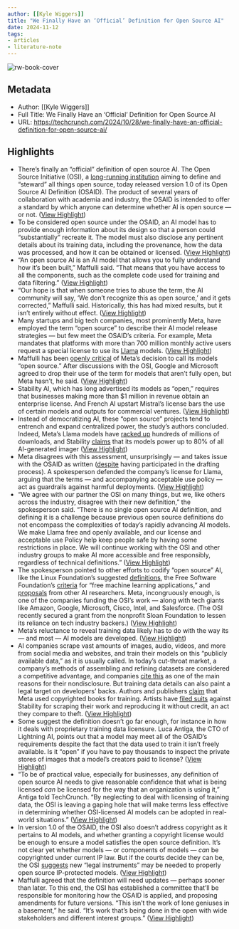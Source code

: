 ```yaml
---
author: [[Kyle Wiggers]]
title: "We Finally Have an ‘Official’ Definition for Open Source AI"
date: 2024-11-12
tags: 
- articles
- literature-note
---
```

![rw-book-cover](https://readwise-assets.s3.amazonaws.com/media/uploaded_book_covers/profile_691412/GettyImages-1206978865.jpg)

## Metadata
- Author: [[Kyle Wiggers]]
- Full Title: We Finally Have an ‘Official’ Definition for Open Source AI
- URL: https://techcrunch.com/2024/10/28/we-finally-have-an-official-definition-for-open-source-ai/

## Highlights
- There’s finally an “official” definition of open source AI.
  The Open Source Initiative (OSI), a [long-running institution](https://opensource.org/history) aiming to define and “steward” all things open source, today released version 1.0 of its Open Source AI Definition (OSAID). The product of several years of collaboration with academia and industry, the OSAID is intended to offer a standard by which anyone can determine whether AI is open source — or not. ([View Highlight](https://read.readwise.io/read/01jcfrktasce8tmx883a6sp0cq))
- To be considered open source under the OSAID, an AI model has to provide enough information about its design so that a person could “substantially” recreate it. The model must also disclose any pertinent details about its training data, including the provenance, how the data was processed, and how it can be obtained or licensed. ([View Highlight](https://read.readwise.io/read/01jcfrm3nmzd352fd2h5x7k8z8))
- “An open source AI is an AI model that allows you to fully understand how it’s been built,” Maffulli said. “That means that you have access to all the components, such as the complete code used for training and data filtering.” ([View Highlight](https://read.readwise.io/read/01jcfrm6cmqpamyfh8a1m7tw1j))
- “Our hope is that when someone tries to abuse the term, the AI community will say, ‘We don’t recognize this as open source,’ and it gets corrected,” Maffulli said. Historically, this has had mixed results, but it isn’t entirely without effect. ([View Highlight](https://read.readwise.io/read/01jcfrn286mce7jkqjxstbkchs))
- Many startups and big tech companies, most prominently Meta, have employed the term “open source” to describe their AI model release strategies — but few meet the OSAID’s criteria. For example, Meta mandates that platforms with more than 700 million monthly active users request a special license to use its [Llama](https://techcrunch.com/2024/09/08/meta-llama-everything-you-need-to-know-about-the-open-generative-ai-model/) models. ([View Highlight](https://read.readwise.io/read/01jcfrna8e5x4g7qvjpy3m6tzm))
- Maffulli has been [openly critical](https://www.ft.com/content/397c50d8-8796-4042-a814-0ac2c068361f) of Meta’s decision to call its models “open source.” After discussions with the OSI, Google and Microsoft agreed to drop their use of the term for models that aren’t fully open, but Meta hasn’t, he said. ([View Highlight](https://read.readwise.io/read/01jcfrnmrvdgbpstag7h2a4ynw))
- Stability AI, which has long advertised its models as “open,” requires that businesses making more than $1 million in revenue obtain an enterprise license. And French AI upstart Mistral’s license bars the use of certain models and outputs for commercial ventures. ([View Highlight](https://read.readwise.io/read/01jcfrnx64xre66mbmwmfd9ar2))
- Instead of democratizing AI, these “open source” projects tend to entrench and expand centralized power, the study’s authors concluded. Indeed, Meta’s Llama models have [racked up](https://venturebeat.com/ai/meta-leads-open-source-ai-boom-llama-downloads-surge-10x-year-over-year/) hundreds of millions of downloads, and Stability [claims](https://www.prnewswire.com/news-releases/stability-ai-secures-significant-new-investment-from-world-class-investor-group-and-appoints-prem-akkaraju-as-ceo-302181923.html) that its models power up to 80% of all AI-generated imager ([View Highlight](https://read.readwise.io/read/01jcfrp2cftttab4c6t61knmgz))
- Meta disagrees with this assessment, unsurprisingly — and takes issue with the OSAID as written ([despite](https://opensource.org/deepdive) having participated in the drafting process). A spokesperson defended the company’s license for Llama, arguing that the terms — and accompanying acceptable use policy — act as guardrails against harmful deployments. ([View Highlight](https://read.readwise.io/read/01jcfrp9k2paaz8b6058etrx79))
- “We agree with our partner the OSI on many things, but we, like others across the industry, disagree with their new definition,” the spokesperson said. “There is no single open source AI definition, and defining it is a challenge because previous open source definitions do not encompass the complexities of today’s rapidly advancing AI models. We make Llama free and openly available, and our license and acceptable use Policy help keep people safe by having some restrictions in place. We will continue working with the OSI and other industry groups to make AI more accessible and free responsibly, regardless of technical definitions.” ([View Highlight](https://read.readwise.io/read/01jcfrpe2yg0kbkeearzqb5vp7))
- The spokesperson pointed to other efforts to codify “open source” AI, like the Linux Foundation’s suggested [definitions](https://lfaidata.foundation/blog/2024/10/25/embracing-the-future-of-ai-with-open-source-and-open-science-models/), the Free Software Foundation’s [criteria](https://www.fsf.org/news/fsf-is-working-on-freedom-in-machine-learning-applications) for “free machine learning applications,” and [proposals](https://arxiv.org/abs/2403.13784) from other AI researchers.
  Meta, incongruously enough, is one of the companies funding the OSI’s work — along with tech giants like Amazon, Google, Microsoft, Cisco, Intel, and Salesforce. (The OSI recently secured a grant from the nonprofit Sloan Foundation to lessen its reliance on tech industry backers.) ([View Highlight](https://read.readwise.io/read/01jcfrq2sewxt1m59br0ccf1ve))
- Meta’s reluctance to reveal training data likely has to do with the way its — and most — AI models are developed. ([View Highlight](https://read.readwise.io/read/01jcfrq882s09e51nhn11kc62a))
- AI companies scrape vast amounts of images, audio, videos, and more from social media and websites, and train their models on this “publicly available data,” as it is usually called. In today’s cut-throat market, a company’s methods of assembling and refining datasets are considered a competitive advantage, and companies [cite this](https://www.reddit.com/r/LocalLLaMA/comments/1ffkrvk/openai_hides_the_cot_used_by_o1_to_gain/) as one of the main reasons for their nondisclosure.
  But training data details can also paint a legal target on developers’ backs. Authors and publishers [claim](https://www.reuters.com/technology/meta-used-copyrighted-books-ai-training-despite-its-own-lawyers-warnings-authors-2023-12-12/) that Meta used copyrighted books for training. Artists have [filed suits](https://www.theverge.com/2024/8/13/24219520/stability-midjourney-artist-lawsuit-copyright-trademark-claims-approved) against Stability for scraping their work and reproducing it without credit, an act they compare to theft. ([View Highlight](https://read.readwise.io/read/01jcfrqeftv0sz70egdq73r013))
- Some suggest the definition doesn’t go far enough, for instance in how it deals with proprietary training data licensure. Luca Antiga, the CTO of Lightning AI, points out that a model may meet all of the OSAID’s requirements despite the fact that the data used to train it isn’t freely available. Is it “open” if you have to pay thousands to inspect the private stores of images that a model’s creators paid to license? ([View Highlight](https://read.readwise.io/read/01jcfrqpjw16g6vz2020xjsgrt))
- “To be of practical value, especially for businesses, any definition of open source AI needs to give reasonable confidence that what is being licensed *can* be licensed for the way that an organization is using it,” Antiga told TechCrunch. “By neglecting to deal with licensing of training data, the OSI is leaving a gaping hole that will make terms less effective in determining whether OSI-licensed AI models can be adopted in real-world situations.” ([View Highlight](https://read.readwise.io/read/01jcfrqvrf3yzjrm940hd7cjns))
- In version 1.0 of the OSAID, the OSI also doesn’t address copyright as it pertains to AI models, and whether granting a copyright license would be enough to ensure a model satisfies the open source definition. It’s not clear yet whether models — or components of models — *can* be copyrighted under current IP law. But if the courts decide they can be, the OSI [suggests](https://www.linkedin.com/feed/update/urn:li:share:7249432828508033024/) new “legal instruments” may be needed to properly open source IP-protected models. ([View Highlight](https://read.readwise.io/read/01jcfrr0d72sxajshc7d9ec9ea))
- Maffulli agreed that the definition will need updates — perhaps sooner than later. To this end, the OSI has established a committee that’ll be responsible for monitoring how the OSAID is applied, and proposing amendments for future versions.
  “This isn’t the work of lone geniuses in a basement,” he said. “It’s work that’s being done in the open with wide stakeholders and different interest groups.” ([View Highlight](https://read.readwise.io/read/01jcfrramyzt3j72ss2me6pphr))
